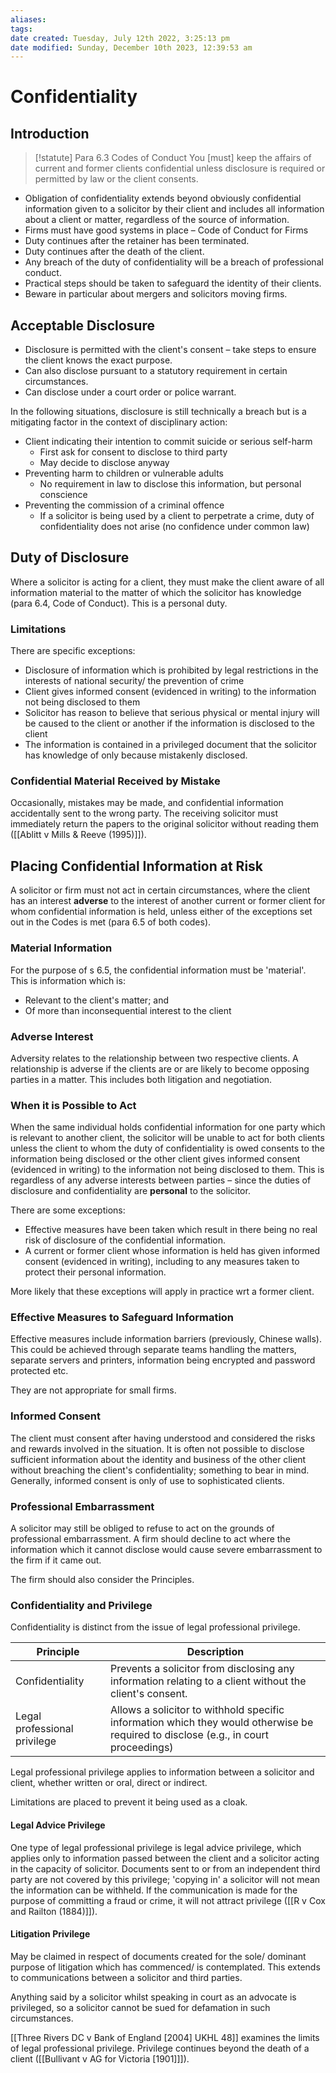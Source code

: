 ```yaml
---
aliases: 
tags: 
date created: Tuesday, July 12th 2022, 3:25:13 pm
date modified: Sunday, December 10th 2023, 12:39:53 am
---
```


# Confidentiality

## Introduction

> [!statute] Para 6.3 Codes of Conduct
> You [must] keep the affairs of current and former clients confidential unless disclosure is required or permitted by law or the client consents. 

- Obligation of confidentiality extends beyond obviously confidential information given to a solicitor by their client and includes all information about a client or matter, regardless of the source of information.
- Firms must have good systems in place – Code of Conduct for Firms
- Duty continues after the retainer has been terminated.
- Duty continues after the death of the client.
- Any breach of the duty of confidentiality will be a breach of professional conduct.
- Practical steps should be taken to safeguard the identity of their clients.
- Beware in particular about mergers and solicitors moving firms.

## Acceptable Disclosure

- Disclosure is permitted with the client's consent – take steps to ensure the client knows the exact purpose.
- Can also disclose pursuant to a statutory requirement in certain circumstances.
- Can disclose under a court order or police warrant.

In the following situations, disclosure is still technically a breach but is a mitigating factor in the context of disciplinary action:

- Client indicating their intention to commit suicide or serious self-harm
	- First ask for consent to disclose to third party
	- May decide to disclose anyway
- Preventing harm to children or vulnerable adults
	- No requirement in law to disclose this information, but personal conscience
- Preventing the commission of a criminal offence
	- If a solicitor is being used by a client to perpetrate a crime, duty of confidentiality does not arise (no confidence under common law)

## Duty of Disclosure

Where a solicitor is acting for a client, they must make the client aware of all information material to the matter of which the solicitor has knowledge (para 6.4, Code of Conduct). This is a personal duty.

### Limitations

There are specific exceptions:

- Disclosure of information which is prohibited by legal restrictions in the interests of national security/ the prevention of crime
- Client gives informed consent (evidenced in writing) to the information not being disclosed to them
- Solicitor has reason to believe that serious physical or mental injury will be caused to the client or another if the information is disclosed to the client
- The information is contained in a privileged document that the solicitor has knowledge of only because mistakenly disclosed.

### Confidential Material Received by Mistake

Occasionally, mistakes may be made, and confidential information accidentally sent to the wrong party. The receiving solicitor must immediately return the papers to the original solicitor without reading them ([[Ablitt v Mills & Reeve (1995)]]).

## Placing Confidential Information at Risk

A solicitor or firm must not act in certain circumstances, where the client has an interest **adverse** to the interest of another current or former client for whom confidential information is held, unless either of the exceptions set out in the Codes is met (para 6.5 of both codes).

### Material Information

For the purpose of s 6.5, the confidential information must be 'material'. This is information which is:

- Relevant to the client's matter; and
- Of more than inconsequential interest to the client

### Adverse Interest

Adversity relates to the relationship between two respective clients. A relationship is adverse if the clients are or are likely to become opposing parties in a matter. This includes both litigation and negotiation.

### When it is Possible to Act

When the same individual holds confidential information for one party which is relevant to another client, the solicitor will be unable to act for both clients unless the client to whom the duty of confidentiality is owed consents to the information being disclosed or the other client gives informed consent (evidenced in writing) to the information not being disclosed to them. This is regardless of any adverse interests between parties – since the duties of disclosure and confidentiality are **personal** to the solicitor.

There are some exceptions:

- Effective measures have been taken which result in there being no real risk of disclosure of the confidential information.
- A current or former client whose information is held has given informed consent (evidenced in writing), including to any measures taken to protect their personal information.

More likely that these exceptions will apply in practice wrt a former client.

### Effective Measures to Safeguard Information

Effective measures include information barriers (previously, Chinese walls). This could be achieved through separate teams handling the matters, separate servers and printers, information being encrypted and password protected etc.

They are not appropriate for small firms.

### Informed Consent

The client must consent after having understood and considered the risks and rewards involved in the situation. It is often not possible to disclose sufficient information about the identity and business of the other client without breaching the client's confidentiality; something to bear in mind. Generally, informed consent is only of use to sophisticated clients.

### Professional Embarrassment

A solicitor may still be obliged to refuse to act on the grounds of professional embarrassment. A firm should decline to act where the information which it cannot disclose would cause severe embarrassment to the firm if it came out.

The firm should also consider the Principles.

### Confidentiality and Privilege

Confidentiality is distinct from the issue of legal professional privilege.

| Principle | Description |
| ---------------------------- | ------------------------------------------------------------------------------------------------------- |
| Confidentiality | Prevents a solicitor from disclosing any information relating to a client without the client's consent. |
| Legal professional privilege | Allows a solicitor to withhold specific information which they would otherwise be required to disclose (e.g., in court proceedings) |

Legal professional privilege applies to information between a solicitor and client, whether written or oral, direct or indirect.

Limitations are placed to prevent it being used as a cloak.

#### Legal Advice Privilege

One type of legal professional privilege is legal advice privilege, which applies only to information passed between the client and a solicitor acting in the capacity of solicitor. Documents sent to or from an independent third party are not covered by this privilege; 'copying in' a solicitor will not mean the information can be withheld. If the communication is made for the purpose of committing a fraud or crime, it will not attract privilege ([[R v Cox and Railton (1884)]]).

#### Litigation Privilege

May be claimed in respect of documents created for the sole/ dominant purpose of litigation which has commenced/ is contemplated. This extends to communications between a solicitor and third parties.

Anything said by a solicitor whilst speaking in court as an advocate is privileged, so a solicitor cannot be sued for defamation in such circumstances.

[[Three Rivers DC v Bank of England [2004] UKHL 48]] examines the limits of legal professional privilege. Privilege continues beyond the death of a client ([[Bullivant v AG for Victoria [1901]]]).
